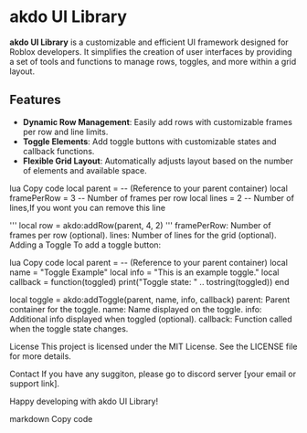 # akdo UI Library

**akdo UI Library** is a customizable and efficient UI framework designed for Roblox developers. It simplifies the creation of user interfaces by providing a set of tools and functions to manage rows, toggles, and more within a grid layout.

## Features

- **Dynamic Row Management**: Easily add rows with customizable frames per row and line limits.
- **Toggle Elements**: Add toggle buttons with customizable states and callback functions.
- **Flexible Grid Layout**: Automatically adjusts layout based on the number of elements and available space.

lua
Copy code
local parent = -- (Reference to your parent container)
local framePerRow = 3 -- Number of frames per row
local lines = 2 -- Number of lines,If you wont you can remove this line 

''' local row = akdo:addRow(parent, 4, 2) '''
framePerRow: Number of frames per row (optional).
lines: Number of lines for the grid (optional).
Adding a Toggle
To add a toggle button:

lua
Copy code
local parent = -- (Reference to your parent container)
local name = "Toggle Example"
local info = "This is an example toggle."
local callback = function(toggled)
    print("Toggle state: " .. tostring(toggled))
end

local toggle = akdo:addToggle(parent, name, info, callback)
parent: Parent container for the toggle.
name: Name displayed on the toggle.
info: Additional info displayed when toggled (optional).
callback: Function called when the toggle state changes.

License
This project is licensed under the MIT License. See the LICENSE file for more details.

Contact
If you have any suggiton, please go to discord server [your email or support link].

Happy developing with akdo UI Library!

markdown
Copy code
